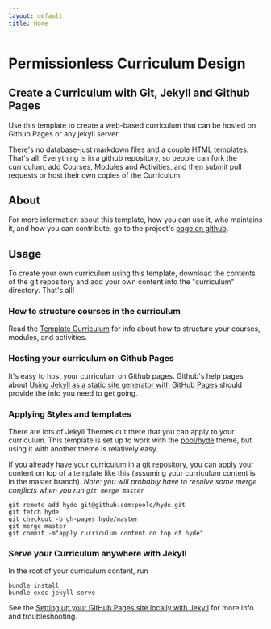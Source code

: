 ```yaml
---
layout: default
title: Home
---
```

# Permissionless Curriculum Design

## Create a Curriculum with Git, Jekyll and Github Pages

Use this template to create a web-based curriculum that can be hosted on Github Pages or any jekyll server.

There's no database-just markdown files and a couple HTML templates. That's all. Everything is in a github repository, so people can fork the curriculum, add Courses, Modules and Activities, and then submit pull requests or host their own copies of the Curriculum.

## About

For more information about this template, how you can use it, who maintains it, and how you can contribute, go to the project's [page on github](https://github.com/flyingzumwalt/jekyll-curriculum-template).

## Usage

To create your own curriculum using this template, download the contents of the git repository and add your own content into the "curriculum" directory.  That's all!

### How to structure courses in the curriculum

Read the [Template Curriculum](curriculum-template) for info about how to structure your courses, modules, and activities.

### Hosting your curriculum on Github Pages

It's easy to host your curriculum on Github pages. Github's help pages about [Using Jekyll as a static site generator with GitHub Pages](https://help.github.com/articles/using-jekyll-as-a-static-site-generator-with-github-pages/) should provide the info you need to get going.

### Applying Styles and templates

There are lots of Jekyll Themes out there that you can apply to your curriculum.  This template is set up to work with the [pool/hyde](https://github.com/poole/hyde) theme, but using it with another theme is relatively easy.

If you already have your curriculum in a git repository, you can apply your content on top of a template like this (assuming your curriculum content is in the master branch). _Note: you will probably have to resolve some merge conflicts when you run `git merge master`_

```
git remote add hyde git@github.com:poole/hyde.git
git fetch hyde
git checkout -b gh-pages hyde/master
git merge master  
git commit -m"apply curriculum content on top of hyde"
```

### Serve your Curriculum anywhere with Jekyll

In the root of your curriculum content, run

```
bundle install
bundle exec jekyll serve
```

See the [Setting up your GitHub Pages site locally with Jekyll](https://help.github.com/articles/setting-up-your-github-pages-site-locally-with-jekyll/) for more info and troubleshooting.

